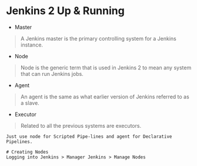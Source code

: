 Jenkins 2 Up & Running
======================

* Master
> A Jenkins master is the primary controlling system for a Jenkins instance.

* Node
> Node is the generic term that is used in Jenkins 2 to mean any system that can run Jenkins jobs.

* Agent
> An agent is the same as what earlier version of Jenkins referred to as a slave.

* Executor
> Related to all the previous systems are executors.

```
Just use node for Scripted Pipe-lines and agent for Declarative Pipelines.

# Creating Nodes
Logging into Jenkins > Manager Jenkins > Manage Nodes 


```
